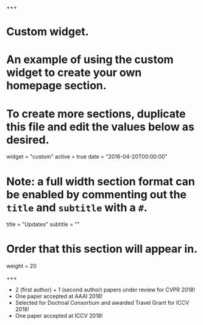 +++
# Custom widget.
# An example of using the custom widget to create your own homepage section.
# To create more sections, duplicate this file and edit the values below as desired.
widget = "custom"
active = true
date = "2016-04-20T00:00:00"

# Note: a full width section format can be enabled by commenting out the `title` and `subtitle` with a `#`.
title = "Updates"
subtitle = ""

# Order that this section will appear in.
weight = 20

+++

- 2 (first author) + 1 (second author) papers under review for CVPR 2018!
- One paper accepted at AAAI 2018!
- Selected for Doctroal Consortium and awarded Travel Grant for ICCV 2018!
- One paper accepted at ICCV 2018!


